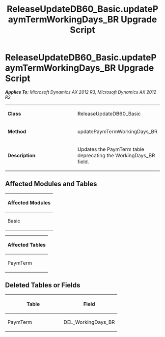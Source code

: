 ﻿---
title: ReleaseUpdateDB60_Basic.updatePaymTermWorkingDays_BR Upgrade Script
TOCTitle: ReleaseUpdateDB60_Basic.updatePaymTermWorkingDays_BR Upgrade Script
ms:assetid: 1e45db2d-444a-4f86-cf70-2777799efc15
ms:mtpsurl: https://msdn.microsoft.com/en-us/library/JJ684836(v=AX.60)
ms:contentKeyID: 49707039
ms.date: 05/18/2015
mtps_version: v=AX.60
---

# ReleaseUpdateDB60\_Basic.updatePaymTermWorkingDays\_BR Upgrade Script 


_**Applies To:** Microsoft Dynamics AX 2012 R3, Microsoft Dynamics AX 2012 R2_

<table>
<colgroup>
<col style="width: 50%" />
<col style="width: 50%" />
</colgroup>
<tbody>
<tr class="odd">
<td><p><strong>Class</strong></p></td>
<td><p>ReleaseUpdateDB60_Basic</p></td>
</tr>
<tr class="even">
<td><p><strong>Method</strong></p></td>
<td><p>updatePaymTermWorkingDays_BR</p></td>
</tr>
<tr class="odd">
<td><p><strong>Description</strong></p></td>
<td><p>Updates the PaymTerm table deprecating the WorkingDays_BR field.</p></td>
</tr>
</tbody>
</table>


## Affected Modules and Tables

<table>
<colgroup>
<col style="width: 100%" />
</colgroup>
<thead>
<tr class="header">
<th><p>Affected Modules</p></th>
</tr>
</thead>
<tbody>
<tr class="odd">
<td><p>Basic</p></td>
</tr>
</tbody>
</table>


<table>
<colgroup>
<col style="width: 100%" />
</colgroup>
<thead>
<tr class="header">
<th><p>Affected Tables</p></th>
</tr>
</thead>
<tbody>
<tr class="odd">
<td><p>PaymTerm</p></td>
</tr>
</tbody>
</table>


## Deleted Tables or Fields

<table>
<colgroup>
<col style="width: 50%" />
<col style="width: 50%" />
</colgroup>
<thead>
<tr class="header">
<th><p>Table</p></th>
<th><p>Field</p></th>
</tr>
</thead>
<tbody>
<tr class="odd">
<td><p>PaymTerm</p></td>
<td><p>DEL_WorkingDays_BR</p></td>
</tr>
</tbody>
</table>

  



